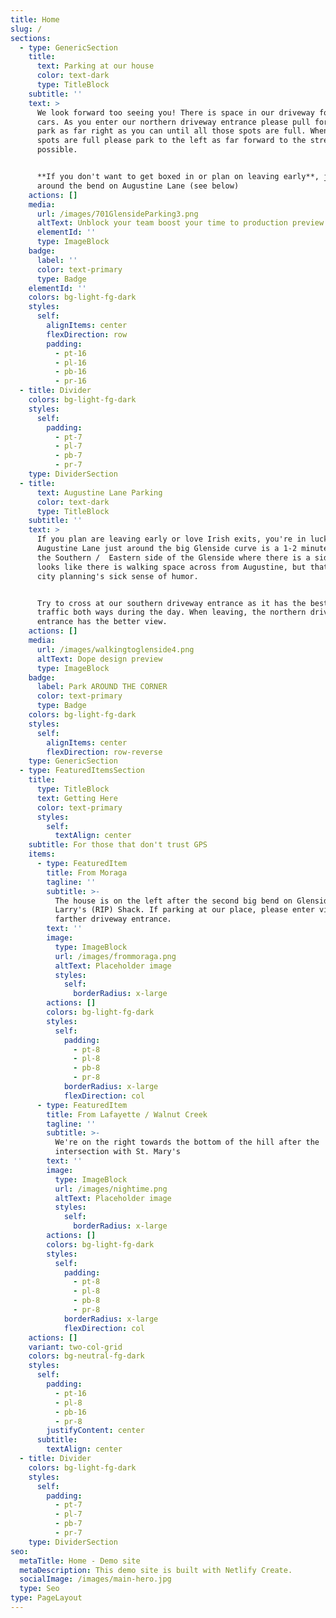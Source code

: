 ```yaml
---
title: Home
slug: /
sections:
  - type: GenericSection
    title:
      text: Parking at our house
      color: text-dark
      type: TitleBlock
    subtitle: ''
    text: >
      We look forward too seeing you! There is space in our driveway for 10-15
      cars. As you enter our northern driveway entrance please pull forward and
      park as far right as you can until all those spots are full. When those
      spots are full please park to the left as far forward to the street as
      possible.


      **If you don't want to get boxed in or plan on leaving early**, just park
      around the bend on Augustine Lane (see below)
    actions: []
    media:
      url: /images/701GlensideParking3.png
      altText: Unblock your team boost your time to production preview
      elementId: ''
      type: ImageBlock
    badge:
      label: ''
      color: text-primary
      type: Badge
    elementId: ''
    colors: bg-light-fg-dark
    styles:
      self:
        alignItems: center
        flexDirection: row
        padding:
          - pt-16
          - pl-16
          - pb-16
          - pr-16
  - title: Divider
    colors: bg-light-fg-dark
    styles:
      self:
        padding:
          - pt-7
          - pl-7
          - pb-7
          - pr-7
    type: DividerSection
  - title:
      text: Augustine Lane Parking
      color: text-dark
      type: TitleBlock
    subtitle: ''
    text: >
      If you plan are leaving early or love Irish exits, you're in luck!
      Augustine Lane just around the big Glenside curve is a 1-2 minute walk on
      the Southern /  Eastern side of the Glenside where there is a sidewalk. It
      looks like there is walking space across from Augustine, but that's just
      city planning's sick sense of humor.


      Try to cross at our southern driveway entrance as it has the best views of
      traffic both ways during the day. When leaving, the northern driveway
      entrance has the better view.
    actions: []
    media:
      url: /images/walkingtoglenside4.png
      altText: Dope design preview
      type: ImageBlock
    badge:
      label: Park AROUND THE CORNER
      color: text-primary
      type: Badge
    colors: bg-light-fg-dark
    styles:
      self:
        alignItems: center
        flexDirection: row-reverse
    type: GenericSection
  - type: FeaturedItemsSection
    title:
      type: TitleBlock
      text: Getting Here
      color: text-primary
      styles:
        self:
          textAlign: center
    subtitle: For those that don't trust GPS
    items:
      - type: FeaturedItem
        title: From Moraga
        tagline: ''
        subtitle: >-
          The house is on the left after the second big bend on Glenside, past
          Larry's (RIP) Shack. If parking at our place, please enter via the
          farther driveway entrance.
        text: ''
        image:
          type: ImageBlock
          url: /images/frommoraga.png
          altText: Placeholder image
          styles:
            self:
              borderRadius: x-large
        actions: []
        colors: bg-light-fg-dark
        styles:
          self:
            padding:
              - pt-8
              - pl-8
              - pb-8
              - pr-8
            borderRadius: x-large
            flexDirection: col
      - type: FeaturedItem
        title: From Lafayette / Walnut Creek
        tagline: ''
        subtitle: >-
          We're on the right towards the bottom of the hill after the
          intersection with St. Mary's
        text: ''
        image:
          type: ImageBlock
          url: /images/nightime.png
          altText: Placeholder image
          styles:
            self:
              borderRadius: x-large
        actions: []
        colors: bg-light-fg-dark
        styles:
          self:
            padding:
              - pt-8
              - pl-8
              - pb-8
              - pr-8
            borderRadius: x-large
            flexDirection: col
    actions: []
    variant: two-col-grid
    colors: bg-neutral-fg-dark
    styles:
      self:
        padding:
          - pt-16
          - pl-8
          - pb-16
          - pr-8
        justifyContent: center
      subtitle:
        textAlign: center
  - title: Divider
    colors: bg-light-fg-dark
    styles:
      self:
        padding:
          - pt-7
          - pl-7
          - pb-7
          - pr-7
    type: DividerSection
seo:
  metaTitle: Home - Demo site
  metaDescription: This demo site is built with Netlify Create.
  socialImage: /images/main-hero.jpg
  type: Seo
type: PageLayout
---
```

